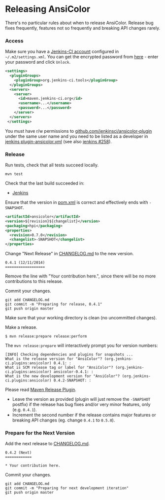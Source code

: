 Releasing AnsiColor
===================

There's no particular rules about when to release AnsiColor. Release bug fixes frequently, features not so frequently and breaking API changes rarely.

### Access

Make sure you have a [Jenkins-CI account](https://jenkins-ci.org/account) configured in `~/.m2/settings.xml`. You can get the encrypted password
from [here](https://repo.jenkins-ci.org/webapp/#/profile) - enter your password and click `Unlock`.

```xml
<settings>
  <pluginGroups>
    <pluginGroup>org.jenkins-ci.tools</pluginGroup>
  </pluginGroups>
  <servers>
    <server>
      <id>maven.jenkins-ci.org</id>
      <username>...</username>
      <password>...</password>
    </server>
  </servers>
 </settings>
```

You must have r/w permissions to [github.com/jenkinsci/ansicolor-plugin](https://github.com/jenkinsci/ansicolor-plugin) under the same user name
and you need to be listed as a developer in [jenkins plugin-ansicolor.yml](https://github.com/jenkins-infra/repository-permissions-updater/blob/master/permissions/plugin-ansicolor.yml)
(see also [jenkins #258](https://github.com/jenkins-infra/repository-permissions-updater/pull/258)).

### Release

Run tests, check that all tests succeed locally.

```
mvn test
```

Check that the last build succeeded in:
 - [Jenkins](https://ci.jenkins.io/blue/organizations/jenkins/Plugins%2Fansicolor-plugin/activity)

Ensure that the version in [pom.xml](pom.xml) is correct and effectively ends with `-SNAPSHOT`.

```xml
<artifactId>ansicolor</artifactId>
<version>${revision}${changelist}</version>
<packaging>hpi</packaging>
<properties>
  <revision>0.7.0</revision>
  <changelist>-SNAPSHOT</changelist>
</properties>
```

Change "Next Release" in [CHANGELOG.md](CHANGELOG.md) to the new version.

```
0.4.1 (12/11/2014)
==================
```

Remove the line with "Your contribution here.", since there will be no more contributions to this release.

Commit your changes.

```
git add CHANGELOG.md
git commit -m "Preparing for release, 0.4.1"
git push origin master
```

Make sure that your working directory is clean (no uncommitted changes).

Make a release.

```
$ mvn release:prepare release:perform
```

The `mvn release:prepare` will interactively prompt you for version numbers:

    [INFO] Checking dependencies and plugins for snapshots ...
    What is the release version for "AnsiColor"? (org.jenkins-ci.plugins:ansicolor) 0.4.1: :
    What is SCM release tag or label for "AnsiColor"? (org.jenkins-ci.plugins:ansicolor) ansicolor-0.4.1: :
    What is the new development version for "AnsiColor"? (org.jenkins-ci.plugins:ansicolor) 0.4.2-SNAPSHOT: :

Please read [Maven Release Plugin](http://maven.apache.org/maven-release/maven-release-plugin/examples/prepare-release.html).

*  Leave the version as provided (plugin will just remove the `-SNAPSHOT` postfix) if the release has bug fixes and/or very minor features, only (e.g. `0.4.1`).
*  Increment the second number if the release contains major features or breaking API changes (eg. change `0.4.1` to `0.5.0`).

### Prepare for the Next Version

Add the next release to [CHANGELOG.md](CHANGELOG.md).

```
0.4.2 (Next)
============

* Your contribution here.
```

Commit your changes.

```
git add CHANGELOG.md
git commit -m "Preparing for next development iteration"
git push origin master
```
